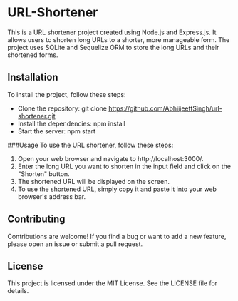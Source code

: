 # URL-Shortener

This is a URL shortener project created using Node.js and Express.js. It allows users to shorten long URLs to a shorter, more manageable form. The project uses SQLite and Sequelize ORM to store the long URLs and their shortened forms.

## Installation
To install the project, follow these steps:

- Clone the repository: git clone https://github.com/AbhiijeettSingh/url-shortener.git
- Install the dependencies: npm install
- Start the server: npm start

###Usage
To use the URL shortener, follow these steps:

1.  Open your web browser and navigate to http://localhost:3000/.
2. Enter the long URL you want to shorten in the input field and click on the "Shorten" button.
3. The shortened URL will be displayed on the screen.
4. To use the shortened URL, simply copy it and paste it into your web browser's address bar.


## Contributing

Contributions are welcome! If you find a bug or want to add a new feature, please open an issue or submit a pull request.

## License

This project is licensed under the MIT License. See the LICENSE file for details.